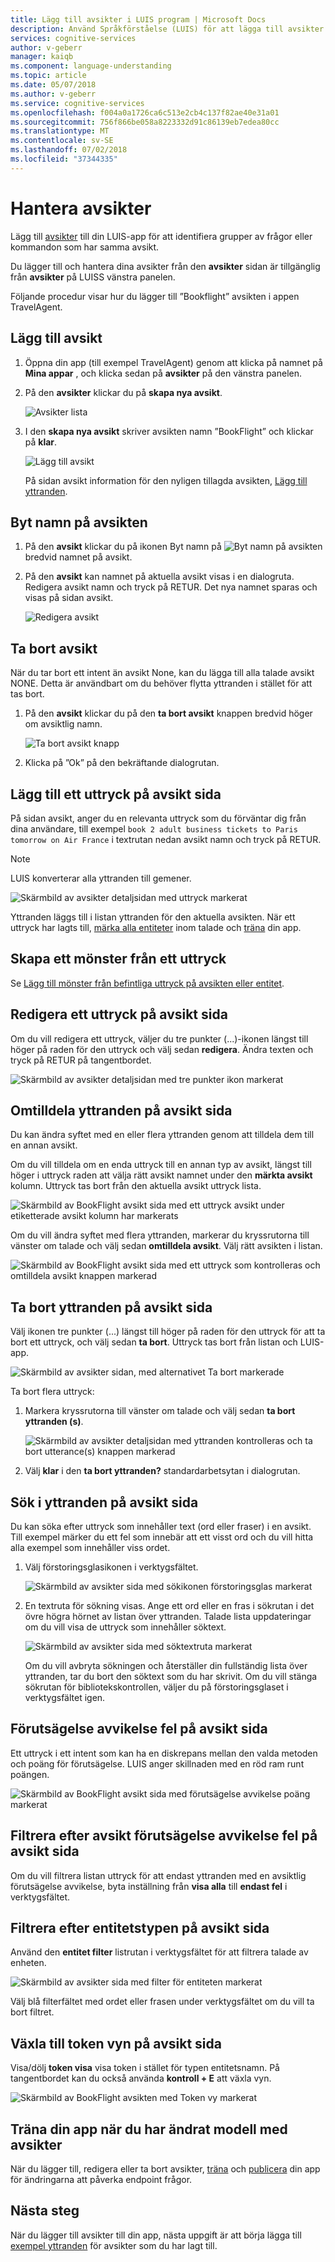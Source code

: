 ```yaml
---
title: Lägg till avsikter i LUIS program | Microsoft Docs
description: Använd Språkförståelse (LUIS) för att lägga till avsikter att appar förstå användarförfrågningar och reagera på dem korrekt.
services: cognitive-services
author: v-geberr
manager: kaiqb
ms.component: language-understanding
ms.topic: article
ms.date: 05/07/2018
ms.author: v-geberr
ms.service: cognitive-services
ms.openlocfilehash: f004a0a1726ca6c513e2cb4c137f82ae40e31a01
ms.sourcegitcommit: 756f866be058a8223332d91c86139eb7edea80cc
ms.translationtype: MT
ms.contentlocale: sv-SE
ms.lasthandoff: 07/02/2018
ms.locfileid: "37344335"
---
```

# <a name="manage-intents"></a>Hantera avsikter 
Lägg till [avsikter](luis-concept-intent.md) till din LUIS-app för att identifiera grupper av frågor eller kommandon som har samma avsikt. 

Du lägger till och hantera dina avsikter från den **avsikter** sidan är tillgänglig från **avsikter** på LUISS vänstra panelen. 

Följande procedur visar hur du lägger till ”Bookflight” avsikten i appen TravelAgent.

## <a name="add-intent"></a>Lägg till avsikt

1. Öppna din app (till exempel TravelAgent) genom att klicka på namnet på **Mina appar** , och klicka sedan på **avsikter** på den vänstra panelen. 
2. På den **avsikter** klickar du på **skapa nya avsikt**.

    ![Avsikter lista](./media/luis-how-to-add-intents/IntentsList.png)
3. I den **skapa nya avsikt** skriver avsikten namn ”BookFlight” och klickar på **klar**.

    ![Lägg till avsikt](./media/luis-how-to-add-intents/Addintent-dialogbox.png)

    På sidan avsikt information för den nyligen tillagda avsikten, [Lägg till yttranden](#add-an-utterance-on-intent-page).

## <a name="rename-intent"></a>Byt namn på avsikten

1. På den **avsikt** klickar du på ikonen Byt namn på ![Byt namn på avsikten](./media/luis-how-to-add-intents/Rename-Intent-btn.png) bredvid namnet på avsikt. 

2. På den **avsikt** kan namnet på aktuella avsikt visas i en dialogruta. Redigera avsikt namn och tryck på RETUR. Det nya namnet sparas och visas på sidan avsikt.

    ![Redigera avsikt](./media/luis-how-to-add-intents/EditIntent-dialogbox.png)

## <a name="delete-intent"></a>Ta bort avsikt
När du tar bort ett intent än avsikt None, kan du lägga till alla talade avsikt NONE. Detta är användbart om du behöver flytta yttranden i stället för att tas bort.   

1. På den **avsikt** klickar du på den **ta bort avsikt** knappen bredvid höger om avsiktlig namn. 

    ![Ta bort avsikt knapp](./media/luis-how-to-add-intents/DeleteIntent.png)

2. Klicka på ”Ok” på den bekräftande dialogrutan.

<!--
    TBD: waiting for confirmation about which delete dialog is going to be in //BUILD

    ![Delete Intent Dialog](./media/luis-how-to-add-intents/DeleteIntent-Confirmation.png)
-->


## <a name="add-an-utterance-on-intent-page"></a>Lägg till ett uttryck på avsikt sida

På sidan avsikt, anger du en relevanta uttryck som du förväntar dig från dina användare, till exempel `book 2 adult business tickets to Paris tomorrow on Air France` i textrutan nedan avsikt namn och tryck på RETUR. 
 
>[!NOTE]
>LUIS konverterar alla yttranden till gemener.

![Skärmbild av avsikter detaljsidan med uttryck markerat](./media/luis-how-to-add-intents/add-new-utterance-to-intent.png) 

Yttranden läggs till i listan yttranden för den aktuella avsikten. När ett uttryck har lagts till, [märka alla entiteter](luis-how-to-add-example-utterances.md) inom talade och [träna](luis-how-to-train.md) din app. 

## <a name="create-a-pattern-from-an-utterance"></a>Skapa ett mönster från ett uttryck
Se [Lägg till mönster från befintliga uttryck på avsikten eller entitet](luis-how-to-model-intent-pattern.md#add-pattern-from-existing-utterance-on-intent-or-entity-page).

## <a name="edit-an-utterance-on-intent-page"></a>Redigera ett uttryck på avsikt sida

Om du vill redigera ett uttryck, väljer du tre punkter (...)-ikonen längst till höger på raden för den uttryck och välj sedan **redigera**. Ändra texten och tryck på RETUR på tangentbordet.

![Skärmbild av avsikter detaljsidan med tre punkter ikon markerat](./media/luis-how-to-add-intents/edit-utterance.png) 

## <a name="reassign-utterances-on-intent-page"></a>Omtilldela yttranden på avsikt sida
Du kan ändra syftet med en eller flera yttranden genom att tilldela dem till en annan avsikt. 

Om du vill tilldela om en enda uttryck till en annan typ av avsikt, längst till höger i uttryck raden att välja rätt avsikt namnet under den **märkta avsikt** kolumn. Uttryck tas bort från den aktuella avsikt uttryck lista. 

![Skärmbild av BookFlight avsikt sida med ett uttryck avsikt under etiketterade avsikt kolumn har markerats](./media/luis-how-to-add-intents/reassign-1-utterance.png)

Om du vill ändra syftet med flera yttranden, markerar du kryssrutorna till vänster om talade och välj sedan **omtilldela avsikt**. Välj rätt avsikten i listan.

![Skärmbild av BookFlight avsikt sida med ett uttryck som kontrolleras och omtilldela avsikt knappen markerad](./media/luis-how-to-add-intents/delete-several-utterances.png) 

## <a name="delete-utterances-on-intent-page"></a>Ta bort yttranden på avsikt sida

Välj ikonen tre punkter (...) längst till höger på raden för den uttryck för att ta bort ett uttryck, och välj sedan **ta bort**. Uttryck tas bort från listan och LUIS-app.

![Skärmbild av avsikter sidan, med alternativet Ta bort markerade](./media/luis-how-to-add-intents/delete-utterance-ddl.png)

Ta bort flera uttryck:

1. Markera kryssrutorna till vänster om talade och välj sedan **ta bort yttranden (s)**. 

    ![Skärmbild av avsikter detaljsidan med yttranden kontrolleras och ta bort utterance(s) knappen markerad](./media/luis-how-to-add-intents/delete-several-utterances.png)

2. Välj **klar** i den **ta bort yttranden?** standardarbetsytan i dialogrutan.

## <a name="search-in-utterances-on-intent-page"></a>Sök i yttranden på avsikt sida
Du kan söka efter uttryck som innehåller text (ord eller fraser) i en avsikt. Till exempel märker du ett fel som innebär att ett visst ord och du vill hitta alla exempel som innehåller viss ordet. 

1. Välj förstoringsglasikonen i verktygsfältet.

    ![Skärmbild av avsikter sida med sökikonen förstoringsglas markerat](./media/luis-how-to-add-intents/magnifying-glass.png)

2. En textruta för sökning visas. Ange ett ord eller en fras i sökrutan i det övre högra hörnet av listan över yttranden. Talade lista uppdateringar om du vill visa de uttryck som innehåller söktext. 

    ![Skärmbild av avsikter sida med söktextruta markerat](./media/luis-how-to-add-intents/search-textbox.png)

    Om du vill avbryta sökningen och återställer din fullständig lista över yttranden, tar du bort den söktext som du har skrivit. Om du vill stänga sökrutan för bibliotekskontrollen, väljer du på förstoringsglaset i verktygsfältet igen.

## <a name="prediction-discrepancy-errors-on-intent-page"></a>Förutsägelse avvikelse fel på avsikt sida
Ett uttryck i ett intent som kan ha en diskrepans mellan den valda metoden och poäng för förutsägelse. LUIS anger skillnaden med en röd ram runt poängen. 

![Skärmbild av BookFlight avsikt sida med förutsägelse avvikelse poäng markerat](./media/luis-how-to-add-intents/score-discrepancy.png) 

## <a name="filter-by-intent-prediction-discrepancy-errors-on-intent-page"></a>Filtrera efter avsikt förutsägelse avvikelse fel på avsikt sida
Om du vill filtrera listan uttryck för att endast yttranden med en avsiktlig förutsägelse avvikelse, byta inställning från **visa alla** till **endast fel** i verktygsfältet. 

## <a name="filter-by-entity-type-on-intent-page"></a>Filtrera efter entitetstypen på avsikt sida
Använd den **entitet filter** listrutan i verktygsfältet för att filtrera talade av enheten. 

![Skärmbild av avsikter sida med filter för entiteten markerat](./media/luis-how-to-add-intents/filter-by-entities.png) 

Välj blå filterfältet med ordet eller frasen under verktygsfältet om du vill ta bort filtret.  
<!-- TBD: waiting for ux fix - bug in ux of prebuit entity number -- when filtering by it, it doesn't show the list -->

## <a name="switch-to-token-view-on-intent-page"></a>Växla till token vyn på avsikt sida
Visa/dölj **token visa** visa token i stället för typen entitetsnamn. På tangentbordet kan du också använda **kontroll + E** att växla vyn. 

![Skärmbild av BookFlight avsikten med Token vy markerat](./media/luis-how-to-add-intents/toggle-tokens-view.png)

## <a name="train-your-app-after-changing-model-with-intents"></a>Träna din app när du har ändrat modell med avsikter
När du lägger till, redigera eller ta bort avsikter, [träna](luis-how-to-train.md) och [publicera](luis-how-to-publish-app.md) din app för ändringarna att påverka endpoint frågor. 

## <a name="next-steps"></a>Nästa steg

När du lägger till avsikter till din app, nästa uppgift är att börja lägga till [exempel yttranden](luis-how-to-add-example-utterances.md) för avsikter som du har lagt till. 
